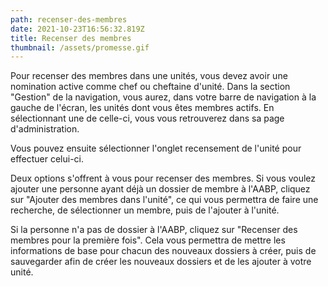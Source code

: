 ```yaml
---
path: recenser-des-membres
date: 2021-10-23T16:56:32.819Z
title: Recenser des membres
thumbnail: /assets/promesse.gif
---
```

Pour recenser des membres dans une unités, vous devez avoir une nomination active comme chef ou cheftaine d'unité. Dans la section "Gestion" de la navigation, vous aurez, dans votre barre de navigation à la gauche de l'écran, les unités dont vous êtes membres actifs. En sélectionnant une de celle-ci, vous vous retrouverez dans sa page d'administration.

Vous pouvez ensuite sélectionner l'onglet recensement de l'unité pour effectuer celui-ci.

Deux options s'offrent à vous pour recenser des membres. Si vous voulez ajouter une personne ayant déjà un dossier de membre à l'AABP, cliquez sur "Ajouter des membres dans l'unité", ce qui vous permettra de faire une recherche, de sélectionner un membre, puis de l'ajouter à l'unité.

Si la personne n'a pas de dossier à l'AABP, cliquez sur "Recenser des membres pour la première fois". Cela vous permettra de mettre les informations de base pour chacun des nouveaux dossiers à créer, puis de sauvegarder afin de créer les nouveaux dossiers et de les ajouter à votre unité.